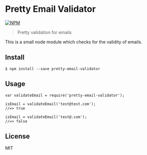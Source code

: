 # Pretty Email Validator
[![NPM](https://nodei.co/npm/pretty-email-validator.png)](https://nodei.co/npm/pretty-email-validator/)
> Pretty validation for emails

This is a small node module which checks for the validity of emails.

## Install

```
$ npm install --save pretty-email-validator
```

## Usage

```
var validateEmail = require('pretty-email-validator');

isEmail = validateEmail('test@test.com');
//=> true

isEmail = validateEmail('test@.com');
//=> false
```

## License

MIT
